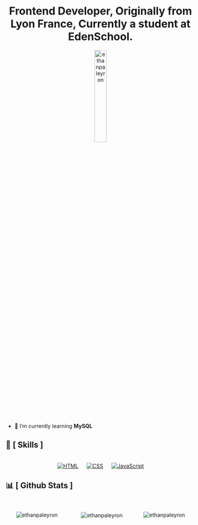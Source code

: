<div align="center">
    <h1 align="center">Frontend Developer, Originally from Lyon France, Currently a student at EdenSchool.</h1>
</div>

<p align="center"><img width="25%" src="https://komarev.com/ghpvc/?username=IMTR0J4Ne&style=for-the-badge" alt="ethanpaleyron"></p>

<!-- - 🔭 I'm currently working on ... -->

- 🌱 I’m currently learning **MySQL**

  <!-- - 👯 I'm looking to collaborate on ... -->

  <!-- - 🤔 I'm looking for help on ... -->

  <!-- - 💬 Ask me questions about ... -->

  <!-- - 📫 How to reach me: ... -->

  <!-- - 😄 Pronouns: ... -->

  <!-- - ⚡ Fun fact: ... -->

<!--
- 🔭 Je travaille actuellement sur ...
- 🌱 Je suis en train d'apprendre ...
- 👯 Je cherche à collaborer sur ...
- 🤔 Je cherche de l'aide pour ...
- 💬 Posez-moi des questions sur ...
- 📫 Comment me joindre : ...
- 😄 Pronoms : ...
- ⚡ Fait amusant : ...
-->

## 🧠 [ Skills ]

<br>
<div align="center">
  &emsp;
  <a href="https://developer.mozilla.org/fr/docs/Web/HTML"><img alt="HTML" src="https://img.shields.io/badge/HTML-e86328?style=for-the-badge&logo=html5&logoColor=white"></a>
  &emsp;
  <a href="https://developer.mozilla.org/fr/docs/Web/CSS"><img alt="CSS" src="https://img.shields.io/badge/CSS-2965f1?style=for-the-badge&logo=css3&logoColor=white"></a>
  &emsp;
  <a href="https://developer.mozilla.org/fr/docs/Web/JavaScript"><img alt="JavaScript" src="https://img.shields.io/badge/Javascript-e6d34b?style=for-the-badge&logo=css3&logoColor=black"></a>
  &emsp;
</div>

## 📊 [ Github Stats ]

<br>
<div align="center" style="display: flex; justify-content: space-around; align-item: center;">
<p><img align="left" src="https://github-readme-stats.vercel.app/api/top-langs?username=ethanpaleyron&show_icons=true&locale=en&layout=compact" alt="ethanpaleyron"></p>

<p>&nbsp;<img align="center" src="https://github-readme-stats.vercel.app/api?username=ethanpaleyron&show_icons=true&locale=en" alt="ethanpaleyron"></p>

<p><img align="center" src="https://github-readme-streak-stats.herokuapp.com/?user=ethanpaleyron&" alt="ethanpaleyron"></p>
</div>
